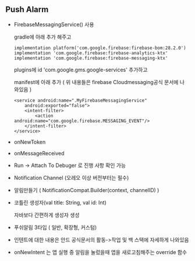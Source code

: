 ## Push Alarm

- FirebaseMessagingService() 사용

  gradle에 아래 추가 해주고

  ```
  implementation platform('com.google.firebase:firebase-bom:28.2.0')
  implementation 'com.google.firebase:firebase-analytics-ktx'
  implementation 'com.google.firebase:firebase-messaging-ktx'
  ```

  plugins에 id 'com.google.gms.google-services' 추가하고

  manifest에 아래 추가 ( 위 내용들은 firebase Cloudmessaging공식 문서에 나와있음 )

  ```
  <service android:name=".MyFirebaseMessagingService"
      android:exported="false">
      <intent-filter>
          <action android:name="com.google.firebase.MESSAGING_EVENT"/>
      </intent-filter>
  </service>
  ```

- onNewToken

- onMessageReceived

- Run -> Attach To Debuger 로 진행 사항 확인 가능

- Notification Channel (오레오 이상 버전부터는 필수)

- 알림만들기 ( NotificationCompat.Builder(context, channelID) )

- 코틀린 생성자(val title: String, val id: Int)

  자바보다 간편하게 생성자 생성

- 푸쉬알림 3타입 ( 일반, 확장형, 커스텀)

- 인텐트에 대한 내용은 안드 공식문서의 활동->작업 및 백 스택에 자세하게 나와있음

- onNewIntent 는 앱 실행 중 알림을 눌렀을때 앱을 새로고침해주는 override 함수